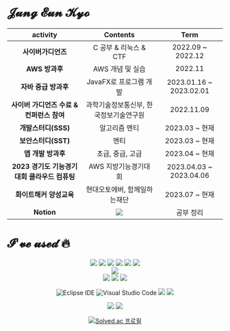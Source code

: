 # 𝓙𝓾𝓷𝓰 𝓔𝓾𝓷 𝓚𝔂𝓸
|activity|Contents|Term|
|:--:|:---:|:--:|
|**사이버가디언즈**|C 공부 & 리눅스 & CTF|2022.09 ~ 2022.12|
|**AWS 방과후**|AWS 개념 및 실습|2022.11|
|**자바 중급 방과후**|JavaFX로 프로그램 개발|2023.01.16 ~ 2023.02.01|
|**사이버 가디언즈 수료 & 컨퍼런스 참여**|과학기술정보통신부, 한국정보기술연구원|2022.11.09|
|**개발스터디(SSS)**|알고리즘 멘티|2023.03 ~ 현재|
|**보안스터디(SST)**|멘티|2023.03 ~ 현재|
|**앱 개발 방과후**|초급, 중급, 고급|2023.04 ~ 현재|
|**2023 경기도 기능경기대회 클라우드 컴퓨팅**|AWS 지방기능경기대회|2023.04.03 ~ 2023.04.06|
|**화이트해커 양성교육**|현대오토에버, 함께일하는재단|2023.07 ~ 현재|
|**Notion**|<a href="https://kyo-0209.notion.site/599a300333d64fd1adef8a0911cf4eae?pvs=4" target="_blank"><img src="https://img.shields.io/badge/Notion-000000?style=for-the-badge&logo=Notion&logoColor=white"></a>|공부 정리|
  
  # 𝓘'𝓿𝓮 𝓾𝓼𝓮𝓭 🔥
  <div align="center"> 
  <img src="https://img.shields.io/badge/java-007396?style=for-the-badge&logo=java&logoColor=white">
  <img src="https://img.shields.io/badge/python-3776AB?style=for-the-badge&logo=python&logoColor=white">  
  <img src="https://img.shields.io/badge/flutter-02569B?style=for-the-badge&logo=flutter&logoColor=white">
  <img src="https://img.shields.io/badge/C-A8B9CC?style=for-the-badge&logo=C&logoColor=white">
  <img src="https://img.shields.io/badge/Dart-0175C2?style=for-the-badge&logo=Dart&logoColor=white">
  <img src="https://img.shields.io/badge/Spring Boot-6DB33F?style=for-the-badge&logo=Spring Boot&logoColor=white">

  <br>
  
  <img src="https://img.shields.io/badge/amazonaws-232F3E?style=for-the-badge&logo=amazonaws&logoColor=white"> 
  
  <br>
  
  <img src="https://img.shields.io/badge/html5-E34F26?style=for-the-badge&logo=html5&logoColor=white"> 
  <img src="https://img.shields.io/badge/css-1572B6?style=for-the-badge&logo=css3&logoColor=white"> 
  <img src="https://img.shields.io/badge/oracle-F80000?style=for-the-badge&logo=oracle&logoColor=white">  
  
  <br>
  
  ![Eclipse IDE](https://img.shields.io/badge/Eclipse%20IDE-2C2255.svg?&style=for-the-badge&logo=Eclipse%20IDE&logoColor=white)
  ![Visual Studio Code](https://img.shields.io/badge/Visual%20Studio%20Code-007ACC.svg?&style=for-the-badge&logo=Visual%20Studio%20Code&logoColor=white)
  <img src="https://img.shields.io/badge/visualstudio-5C2D91?style=for-the-badge&logo=visualstudio&logoColor=white">
  <img src="https://img.shields.io/badge/intellij%20idea-000000?style=for-the-badge&logo=intellijidea&logoColor=white">

  <img src="https://img.shields.io/badge/ubuntu-E95420?style=for-the-badge&logo=ubuntu&logoColor=white">
  <img src="https://img.shields.io/badge/kali-557C94?style=for-the-badge&logo=kali&logoColor=white">
  </div>

<div align="center">
  
[![Solved.ac
프로필](http://mazassumnida.wtf/api/generate_badge?boj=kyoc)](https://solved.ac/kyoc)
</div>
